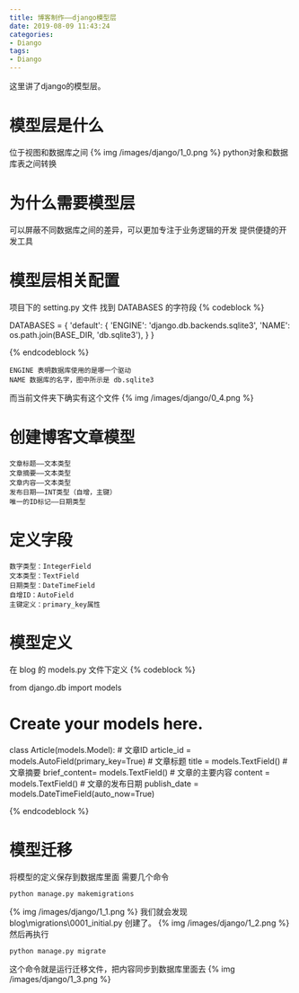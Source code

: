 ```yaml
---
title: 博客制作——django模型层
date: 2019-08-09 11:43:24
categories:
- Diango
tags:
- Diango
---
```

这里讲了django的模型层。
<!-- more -->
# 模型层是什么
位于视图和数据库之间
{% img /images/django/1_0.png %}
python对象和数据库表之间转换
# 为什么需要模型层
可以屏蔽不同数据库之间的差异，可以更加专注于业务逻辑的开发
提供便捷的开发工具
# 模型层相关配置
项目下的 setting.py 文件
找到 DATABASES 的字符段
{% codeblock %}

DATABASES = {
    'default': {
        'ENGINE': 'django.db.backends.sqlite3',
        'NAME': os.path.join(BASE_DIR, 'db.sqlite3'),
    }
}

{% endcodeblock %}

	ENGINE 表明数据库使用的是哪一个驱动
	NAME 数据库的名字，图中所示是 db.sqlite3
	
而当前文件夹下确实有这个文件
{% img /images/django/0_4.png %}
# 创建博客文章模型
	
	文章标题——文本类型
	文章摘要——文本类型
	文章内容——文本类型
	发布日期——INT类型（自增，主键）
	唯一的ID标记——日期类型
	
# 定义字段

	数字类型：IntegerField
	文本类型：TextField
	日期类型：DateTimeField
	自增ID：AutoField
	主键定义：primary_key属性

# 模型定义
在 blog 的 models.py 文件下定义
{% codeblock %}

from django.db import models

# Create your models here.
class Article(models.Model):
    # 文章ID
    article_id = models.AutoField(primary_key=True)
    # 文章标题
    title = models.TextField()
    # 文章摘要
    brief_content= models.TextField()
    # 文章的主要内容
    content = models.TextField()
    # 文章的发布日期
    publish_date = models.DateTimeField(auto_now=True)

{% endcodeblock %}
# 模型迁移
将模型的定义保存到数据库里面
需要几个命令

	python manage.py makemigrations

{% img /images/django/1_1.png %}
我们就会发现 blog\migrations\0001_initial.py 创建了。
{% img /images/django/1_2.png %}
然后再执行

	python manage.py migrate

这个命令就是运行迁移文件，把内容同步到数据库里面去
{% img /images/django/1_3.png %}
















